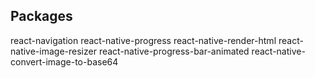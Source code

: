 ## Packages

react-navigation
react-native-progress
react-native-render-html
react-native-image-resizer
react-native-progress-bar-animated
react-native-convert-image-to-base64
